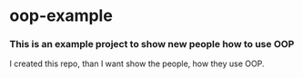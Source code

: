 # oop-example


### This is an example project to show new people how to use OOP
I created this repo, than I want show the people, how they use OOP.
